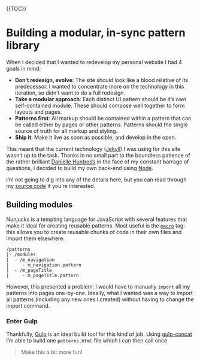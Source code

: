 {{TOC}}

# Building a modular, in-sync pattern library

When I decided that I wanted to redevelop my personal website I had 4 goals in mind:

* **Don’t redesign, evolve**: The site should look like a blood relative of its predecessor. I wanted to concentrate more on the technology in this iteration, so didn’t want to do a full redesign. 
* **Take a modular approach**: Each distinct UI pattern should be it’s own self-contained module. These should compose well together to form layouts and pages.
* **Patterns first**: All markup should be contained within a pattern that can be called either by pages or other patterns. Patterns should the single source of truth for all markup and styling.
* **Ship it**: Make it live as soon as possible, and develop in the open.

This meant that the current technology ([Jekyll](http://jekyllrb.com)) I was using for this site wasn’t up to the task. Thanks in no small part to the boundless patience of the rather brilliant [Danielle Huntrods](https://twitter.com/dhuntrods) in the face of my constant barrage of questions, I decided to build my own back-end using [Node](http://nodejs.com).

I’m not going to dig into any of the details here, but you can read through my [source code](https://github.com/roobottom/roobottom-express) if you’re interested.

## Building modules



Nunjucks is a tempting language for JavaScript with several features that make it ideal for creating reusable patterns. Most useful is the [`macro`](https://mozilla.github.io/nunjucks/templating.html#macro) tag: this allows you to create reusable chunks of code in their own files and import them elsewhere.



```
/patterns
|- /modules
|  - /m_navigation
|     - m_navigation.pattern
|  - /m_pageTitle
|     - m_pageTitle.pattern
```

However, this presented a problem: I would have to manually `import` all my patterns into pages one-by-one. Ideally, what I wanted was a way to import all patterns (including any new ones I created) without having to change the import command.

### Enter Gulp

Thankfully, [Gulp](http://gulpjs.com) is an ideal build tool for this kind of job. Using [gulp-concat](https://www.npmjs.com/package/gulp-concat) I’m able to build one `patterns.html` file which I can then call once

> Make this a bit more fun!

## 


